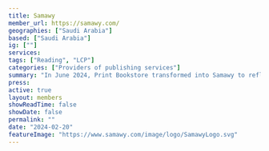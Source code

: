 ```yaml
---
title: Samawy
member_url: https://samawy.com/
geographies: ["Saudi Arabia"]
based: ["Saudi Arabia"]
ig: [""] 
services: 
tags: ["Reading", "LCP"]
categories: ["Providers of publishing services"]
summary: "In June 2024, Print Bookstore transformed into Samawy to reflect its broader vision and commitment to boundless innovation and creativity. Today, we continue to lead the publishing industry, helping publishers open new markets, enabling authors to reach readers with their creativity, and connecting readers with great ideas and stories that inspire their thoughts and illuminate their lives. Because they all, as we always say, deserve the best and the finest from us."
press:
active: true
layout: members
showReadTime: false
showDate: false
permalink: ""
date: "2024-02-20"
featureImage: "https://www.samawy.com/image/logo/SamawyLogo.svg"
---
```

